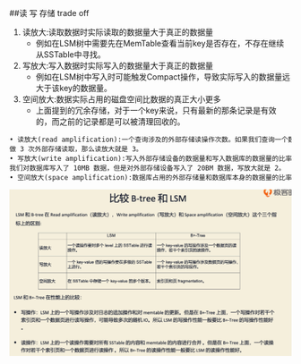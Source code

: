 ##读 写 存储 trade off
1. 读放大:读取数据时实际读取的数据量大于真正的数据量
   - 例如在LSM树中需要先在MemTable查看当前key是否存在，不存在继续从SSTable中寻找。
2. 写放大:写入数据时实际写入的数据量大于真正的数据量
   - 例如在LSM树中写入时可能触发Compact操作，导致实际写入的数据量远大于该key的数据量。
3. 空间放大:数据实际占用的磁盘空间比数据的真正大小更多
   - 上面提到的冗余存储，对于一个key来说，只有最新的那条记录是有效的，而之前的记录都是可以被清理回收的。
```asp
• 读放大(read amplification):一个查询涉及的外部存储读操作次数。如果我们查询一个数据需要
做 3 次外部存储读取，那么读放大就是 3。
• 写放大(write amplification):写入外部存储设备的数据量和写入数据库的数据量的比率。如果
我们对数据库写入了 10MB 数据，但是对外部存储设备写入了 20BM 数据，写放大就是 2。
• 空间放大(space amplification):数据库占用的外部存储量和数据库本身的数据量的比率。 如果一个 10MB 的数据库占用了 100MB，那么空间放大就是 10。
```
![](.z_01_分布式_临界知识_存储引擎_三大指标_读放大_写放大_空间放大_images/6a08e2fa.png)
